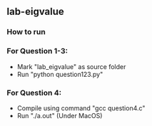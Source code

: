 ## lab-eigvalue

### How to run

### For Question 1-3:
- Mark "lab_eigvalue" as source folder
- Run "python question123.py"

### For Question 4:
- Compile using command "gcc question4.c"
- Run "./a.out" (Under MacOS)